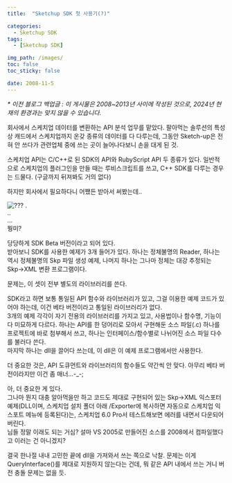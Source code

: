 ```yaml
---
title:  "Sketchup SDK 첫 사용기(?)"

categories:
  - Sketchup SDK
tags:
  - [Sketchup SDK]

img_path: /images/
toc: false
toc_sticky: false

date: 2008-11-5
---
```

_* 이전 블로그 백업글 : 이 게시물은 2008~2013년 사이에 작성된 것으로, 2024년 현재의 환경과는 맞지 않을 수 있습니다._

회사에서 스케치업 데이터를 변환하는 API 분석 업무를 맡았다. 팔아먹는 솔루션의 특성상 캐드에서 스케치업까지 온갖 종류의 데이터를 다 다루는데, 그동안 Sketch-up은 전혀 안 쓰다가 관련업체 중에 쓰는 곳이 늘어나다보니 손을 대게 된 것. 

스케치업 API는 C/C++로 된 SDK의 API와 RubyScript API 두 종류가 있다. 일반적으로 스케치업의 플러그인을 만들 때는 루비스크립트를 쓰고, C++ SDK를 다루는 경우는 드물다. (구글까지 뒤져봐도 거의 없다)

하지만 회사에서 필요하다니 어쨌든 받아서 써봤는데..

![???](20081105_1.jpg)
.<br>
..<br>
…<br>
뭥미?

당당하게 SDK Beta 버전이라고 되어 있다.<br>
받아보니 SDK를 사용한 예제가 3개 들어가 있다. 하나는 정체불명의 Reader, 하나는 역시 정체불명의 Skp 파일 생성 예제, 나머지 하나는 그나마 정체는 대강 추정되는 Skp->XML 변환 프로그램이다.

문제는, 이 셋이 전부 별도의 라이브러리를 쓴다.

SDK라고 하면 보통 통일된 API 함수와 라이브러리가 있고, 그걸 이용한 예제 코드가 있어야 하는데, 이건 베타 버전이라고 통일된 라이브러리가 없다.<br>
3개의 예제 각각이 자기 전용의 라이브러리를 가지고 있고, 사용법이나 함수명, 기능이 다 미묘하게 다르다. 하나는 API를 한 덩어리로 모아서 구현해둔 소스 파일(.c) 하나를 프로젝트에 바로 첨부해서 쓰고, 하나는 인터페이스/함수별로 나뉘어진 소스 파일 다수를 불러다 쓴다.<br>
마지막 하나는 dll을 끌어다 쓰는데, 이 dll은 이 예제 프로그램에서만 사용한다.

더 중요한 것은, API 도큐먼트와 라이브러리의 함수들도 약간씩 안 맞다. 아무리 베타 버전이라지만 이건 좀 매너…-_-;

아, 더 중요한 게 있다.<br>
그나마 뭔지 대충 알아먹을만 하고 코드도 제대로 구현되어 있는 Skp->XML 익스포터 예제(DLL이며, 스케치업 설치 폴더 아래 /Exporter에 복사하면 자동으로 스케치업 익스포트 메뉴에 등록된다)는, 스케치업 6.0 Pro서 테스트해보면 에러를 내면서 다운되어버린다.<br>
님들 정말 이래도 되는 거심? 설마 VS 2005로 만들어진 소스를 2008에서 컴파일했다고 이러는 건 아니겠지?

결국 한나절 내내 고민한 끝에 dll을 가져와서 쓰는 쪽으로 낙찰. 문제는 이게 QueryInterface()를 제대로 지원하지 않는다는 건데, 뭐 같은 API 내에서 쓰는 거니 버전 충돌 문제는 없을 듯.